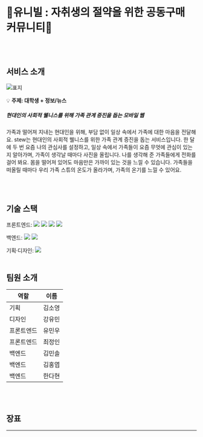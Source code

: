 # 💸유니빌 : 자취생의 절약을 위한 공동구매 커뮤니티💸
</br></br>

## 서비스 소개
![표지](https://github.com/user-attachments/assets/5b320437-b215-4997-82b8-a54c0980bfdb)

💡 **주제: 대학생 + 정보/뉴스**



##### 현대인의 사회적 웰니스를 위해 가족 관계 증진을 돕는 모바일 웹

가족과 떨어져 지내는 현대인을 위해, 부담 없이 일상 속에서 가족에 대한 마음을 전달해요. stew는 현대인의 사회적 웰니스를 위한 가족 관계 증진을 돕는 서비스입니다. 한 달에 두 번 요즘 나의 관심사를 설정하고, 일상 속에서 가족들이 요즘 무엇에 관심이 있는지 알아가며, 가족이 생각날 때마다 사진을 올립니다. 나를 생각해 준 가족들에게 전화를 걸어 봐요. 몸을 떨어져 있어도 마음만은 가까이 있는 것을 느낄 수 있습니다. 가족들을 떠올릴 때마다 우리 가족 스튜의 온도가 올라가며, 가족의 온기를 느낄 수 있어요.


</br></br>


## 기술 스택

<span>프론트엔드: </span> <img src="https://img.shields.io/badge/html-E34F26?style=for-the-badge&logo=html5&logoColor=white"> <img src="https://img.shields.io/badge/css-1572B6?style=for-the-badge&logo=css3&logoColor=white"> <img src="https://img.shields.io/badge/javascript-F7DF1E?style=for-the-badge&logo=javascript&logoColor=black"> <img src="https://img.shields.io/badge/react-61DAFB?style=for-the-badge&logo=react&logoColor=black"> 

<span>백엔드: </span><img src="https://img.shields.io/badge/python-3776AB?style=for-the-badge&logo=python&logoColor=white"> <img src="https://img.shields.io/badge/django-092E20?style=for-the-badge&logo=Django&logoColor=white">

<span>기획·디자인: </span> <img src="https://img.shields.io/badge/figma-F24E1E?style=for-the-badge&logo=figma&logoColor=white">
</br></br>

## 팀원 소개

| 역할        | 이름   | 
| ----------- | ------ | 
| 기획 | 김소영 | 
| 디자인 | 강유민 |
| 프론트엔드  | 유민우 |
| 프론트엔드  | 최정인 |
| 백엔드      | 김민솔 | 
| 백엔드      | 김홍엽 | 
| 백엔드      | 한다현 | 

</br>


</br>

## 장표

<p align="center">

</p>

  <hr/>

